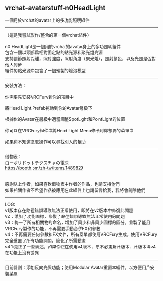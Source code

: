 <h2>vrchat-avatarstuff-n0HeadLight</h2>
一個用於vrchat的avatar上的多功能照明組件<br>

------------------------------------------

（這是我嘗試製作/整合的第一個vrchat組件）<br>
<br>
n0 HeadLight是一個用於vrchat的avatar身上的多功照明組件<br>
包含一個以頭部爲相對固定點的點光源和聚光燈光源<br>
支持調節照射距離，照射強度，照射角度（聚光燈），照射顏色，以及光照是否對他人同步<br>
組件的點光源中包含了一個預製的燈泡模型<br>

------------------------------------------

安裝方法：<br>
<br>
你需要先安裝VRCFury到你的項目中<br>
<br>
將Head Light.Prefab拖動到你的Avatar層級下<br>
<br>
根據你的Avatar在層級中適當調整SpotLight和PointLight的位置<br>
<br>
你可以在VRCFury組件中將Head Light Menu修改到你想要的菜單中<br>
<br>
如果你不知道怎麼操作可以尋找別人的幫助<br>

------------------------------------------

借物表：<br>
ローポリドットテクスチャの電球<br>
https://booth.pm/zh-tw/items/1489829<br>
<br><br>
感謝以上作者，如果喜歡借物表中作者的作品，也請支持他們<br>
如果相關作者不希望作品被應用在此組件上也請留言給我，我將會刪除他們<br>

------------------------------------------

LOG:<br>
v1版本存在路徑錯誤導致無法正常使用，即將在v2版本中修復此問題<br>
v2：添加了功能圖標，修復了路徑錯誤導致無法正常使用的問題<br>
v3：統一了所有相關物的命名，增加了同步和非同步圖標的區分，重製了能用VRCFury製作的功能，不再需要手動合併FX和參數<br>
v4：不再需要任何參數和FX文件，所有菜單都使用VRCFury生成，使用VRCFury完全重置了所有功能開關，簡化了所需動畫<br>
v4.1:更正了一些表述，如果你正在使用v4版本，您不必更新此版本，此版本與v4在功能上沒有差異<br>

------------------------------------------

目前計劃：添加反向光照功能；使用Modular Avatar重置本組件，以方便用戶安裝菜單


